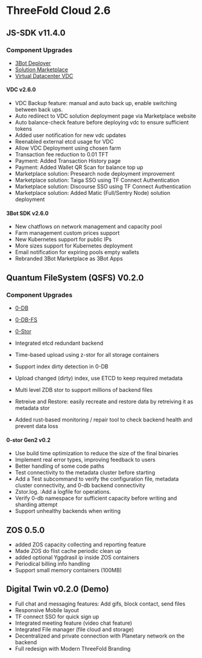 
 # ThreeFold Cloud 2.6


## JS-SDK v11.4.0

### Component Upgrades
- [3Bot Deployer](https://github.com/threefoldtech/js-sdk/tree/development/jumpscale/packages/threebot_deployer)
- [Solution Marketplace](https://github.com/threefoldtech/js-sdk/tree/development/jumpscale/packages/marketplace)
- [Virtual Datacenter VDC](https://github.com/threefoldtech/js-sdk/tree/development/jumpscale/packages/vdc)

#### VDC v2.6.0 
- VDC Backup feature: manual and auto back up, enable switching between back ups.
- Auto rediirect to VDC solution deployment page via Marketplace website
- Auto balance-check feature before deploying vdc to ensure sufficient tokens
- Added user notification for new vdc updates
- Reenabled external etcd usage for VDC
- Allow VDC Deployment using chosen farm
- Transaction fee reduction to 0.01 TFT
- Payment: Added Transaction History page
- Payment: Added Wallet QR Scan for balance top up
- Marketplace solution: Presearch node deployment improvement
- Marketplace solution: Taiga SSO using TF Connect Authentication
- Marketplace solution: Discourse SSO using TF Connect Authentication
- Marketplace solution: Added Matic (Full/Sentry Node) solution deployment

#### 3Bot SDK v2.6.0
- New chatflows on network management and capacity pool
- Farm management custom prices support
- New Kubernetes support for public IPs
- More sizes support for Kubernetes deployment
- Email notification for expiring pools empty wallets
- Rebranded 3Bot Marketplace as 3Bot Apps

## Quantum FileSystem (QSFS) V0.2.0

### Component Upgrades
- [0-DB](https://github.com/threefoldtech/0-db)
- [0-DB-FS](https://github.com/threefoldtech/0-db-fs)
- [0-Stor](https://github.com/threefoldtech/0-stor)

- Integrated etcd redundant backend
- Time-based upload using z-stor for all storage containers
- Support index dirty detection in 0-DB
- Upload changed (dirty) index, use ETCD to keep required metadata
- Multi level ZDB stor to support millions of backend files
- Retreive and Restore: easily recreate and restore data by retreiving it as metadata stor 
- Added rust-based monitoring / repair tool to check backend health and prevent data loss

#### 0-stor Gen2 v0.2
- Use build time optimization to reduce the size of the final binaries
- Implement real error types, improving feedback to users
- Better handling of some code paths
- Test connectivity to the metadata cluster before starting
- Add a Test subcommand to verify the configuration file, metadata cluster connectivity, and 0-db backend connectivity
- Zstor.log. :Add a logfile for operations.
- Verify 0-db namespace for sufficient capacity before writing and sharding attempt
- Support unhealthy backends when writing

## ZOS 0.5.0
- added ZOS capacity collecting and reporting feature
- Made ZOS do flist cache periodic clean up
- added optional Yggdrasil ip inside ZOS containers
- Periodical billing info handling
- Support small memory containers (100MB)

## Digital Twin v0.2.0 (Demo)
- Full chat and messaging features: Add gifs, block contact, send files
- Responsive Mobile layout
- TF connect SSO for quick sign up
- Integrated meeting feature (video chat feature)
- Integrated File manager (file cloud and storage)
- Decentralized and private connection with Planetary network on the backend
- Full redesign with Modern ThreeFold Branding
